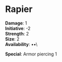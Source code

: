 # Rapier

**Damage**: 1\
**Initiative**: -2\
**Strength**: 2\
**Size**: 2\
**Availability**: ••\

**Special**: Armor piercing 1 